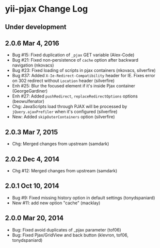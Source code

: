 yii-pjax Change Log
===================

Under development
-----------------


2.0.6 Mar 4, 2016
-----------------
- Bug #15: Fixed duplication of `_pjax` GET variable (Alex-Code)
- Bug #21: Fixed non-persistence of `cache` option after backward navigation (nkovacs)
- Bug #23: Fixed loading of scripts in pjax containers (nkovacs, silverfire)
- Bug #37: Added `X-Ie-Redirect-Compatibility` header for IE. Fixes error on 302 redirect without `Location` header (silverfire)
- Enh #25: Blur the focused element if it's inside Pjax container (GeorgeGardiner)
- Enh #27: Added `pushRedirect`, `replaceRedirectOptions` options (beowulfenator)
- Chg: JavaScripts load through PJAX will be processed by `jQuery.ajaxPrefiler` when it's configured (silverfire)
- New: Added `skipOuterContainers` option (silverfire)

2.0.3 Mar 7, 2015
-----------------
- Chg: Merged changes from upstream (samdark)

2.0.2 Dec 4, 2014
-----------------
- Chg #12: Merged changes from upstream (samdark)

2.0.1 Oct 10, 2014
------------------
- Bug #9: Fixed missing history option in default settings (tonydspaniard)
- New #11: add new option "cache" (macklay)


2.0.0 Mar 20, 2014
------------------
- Bug: Fixed avoid duplicates of _pjax parameter (tof06)
- Bug: Fixed Pjax/GridView and back button (klevron, tof06, tonydspaniard)
